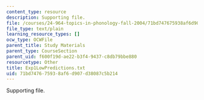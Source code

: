 ```yaml
---
content_type: resource
description: Supporting file.
file: /courses/24-964-topics-in-phonology-fall-2004/71bd747675938af6d907d38087c5b214_Exp1LowPredictions.txt
file_type: text/plain
learning_resource_types: []
ocw_type: OCWFile
parent_title: Study Materials
parent_type: CourseSection
parent_uid: f600f19d-ae22-b3f4-9437-c8db79bbe880
resourcetype: Other
title: Exp1LowPredictions.txt
uid: 71bd7476-7593-8af6-d907-d38087c5b214
---
```

Supporting file.